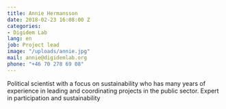 ```yaml
---
title: Annie Hermansson
date: 2018-02-23 16:08:00 Z
categories:
- Digidem Lab
lang: en
job: Project lead
image: "/uploads/annie.jpg"
mail: annie@digidemlab.org
phone: "+46 70 278 69 08"
---
```


Political scientist with a focus on sustainability who has many years of experience in leading and coordinating projects in the public sector. Expert in participation and sustainability
